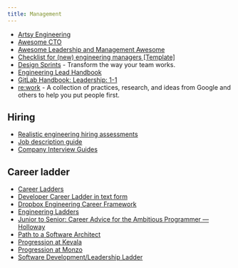 ```yaml
---
title: Management
---
```


- [Artsy Engineering](https://github.com/artsy/README)
- [Awesome CTO](https://github.com/kuchin/awesome-cto)
- [Awesome Leadership and Management Awesome](https://github.com/LappleApple/awesome-leading-and-managing)
- [Checklist for (new) engineering managers [Template]](https://docs.google.com/document/d/18qH2AiF6aw4myLsni9v9SEqB-QB2gdumLFbYgXKdiDQ/edit)
- [Design Sprints](https://designsprintkit.withgoogle.com/) - Transform the way your team works.
- [Engineering Lead Handbook](https://nimblehq.co/compass/team/roles/engineering-lead/)
- [GitLab Handbook: Leadership: 1-1](https://about.gitlab.com/handbook/leadership/1-1/)
- [re:work](https://rework.withgoogle.com/) - A collection of practices, research, and ideas from Google and others to help you put people first.

## Hiring

- [Realistic engineering hiring assessments](https://www.trytapioca.com/library-of-assessments)
- [Job description guide](https://www.trytapioca.com/job-description-guide)
- [Company Interview Guides](https://www.interviewquery.com/companies)

## Career ladder

- [Career Ladders](https://career-ladders.dev/)
- [Developer Career Ladder in text form](https://docs.google.com/document/d/1SxmQBrDZvj16veuc2OVO0wUX7a7vEKPM-57dNLXhuEk/edit)
- [Dropbox Engineering Career Framework](https://dropbox.github.io/dbx-career-framework/)
- [Engineering Ladders](http://www.engineeringladders.com/)
- [Junior to Senior: Career Advice for the Ambitious Programmer — Holloway](https://www.holloway.com/b/junior-to-senior)
- [Path to a Software Architect](https://github.com/justinamiller/SoftwareArchitect)
- [Progression at Kevala](https://kevala-progression.herokuapp.com/)
- [Progression at Monzo](https://github.com/monzo/progression-framework)
- [Software Development/Leadership Ladder](https://docs.google.com/spreadsheets/d/1k4sO6pyCl_YYnf0PAXSBcX776rNcTjSOqDxZ5SDty-4/edit#gid=0)
